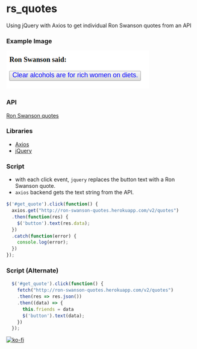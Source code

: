 # rs_quotes
Using jQuery with Axios to get individual Ron Swanson quotes from an API

### Example Image

![example]

### API

[Ron Swanson quotes](http://ron-swanson-quotes.herokuapp.com/v2/quotes)

### Libraries
- [Axios](https://cdnjs.cloudflare.com/ajax/libs/axios/0.18.0/axios.min.js)
- [jQuery](https://cdnjs.cloudflare.com/ajax/libs/jquery/3.3.1/jquery.min.js)

### Script

- with each click event, `jquery` replaces the button text with a Ron Swanson quote.
- `axios` backend gets the text string from the API.

```js
$('#get_quote').click(function() {
  axios.get("http://ron-swanson-quotes.herokuapp.com/v2/quotes")
  .then(function(res) {
    $('button').text(res.data);
  })
  .catch(function(error) {
    console.log(error);
  })
});
```

### Script (Alternate)

```js
  $('#get_quote').click(function() {
    fetch("http://ron-swanson-quotes.herokuapp.com/v2/quotes")
    .then(res => res.json())
    .then((data) => {
      this.friends = data
      $('button').text(data);
    })
  });
```

[example]: example.png "Example | Ron Swanson Quotes"

[![ko-fi](https://www.ko-fi.com/img/githubbutton_sm.svg)](https://ko-fi.com/R6R72LISM)
